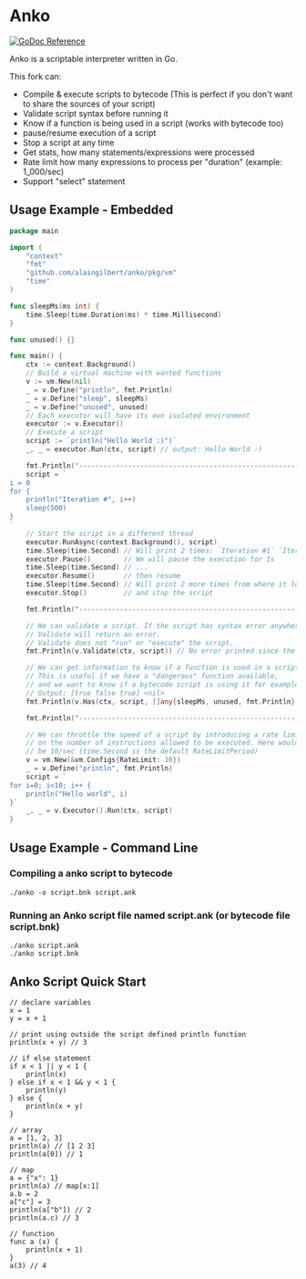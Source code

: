 # Anko

[![GoDoc Reference](https://godoc.org/github.com/alaingilbert/anko/vm?status.svg)](http://godoc.org/github.com/alaingilbert/anko/vm)

Anko is a scriptable interpreter written in Go.

This fork can:
- Compile & execute scripts to bytecode (This is perfect if you don't want to share the sources of your script)
- Validate script syntax before running it
- Know if a function is being used in a script (works with bytecode too)
- pause/resume execution of a script
- Stop a script at any time
- Get stats, how many statements/expressions were processed
- Rate limit how many expressions to process per "duration" (example: 1_000/sec)
- Support "select" statement

## Usage Example - Embedded

```go
package main

import (
    "context"
    "fmt"
    "github.com/alaingilbert/anko/pkg/vm"
    "time"
)

func sleepMs(ms int) {
    time.Sleep(time.Duration(ms) * time.Millisecond)
}

func unused() {}

func main() {
    ctx := context.Background()
    // Build a virtual machine with wanted functions
    v := vm.New(nil)
    _ = v.Define("println", fmt.Println)
    _ = v.Define("sleep", sleepMs)
    _ = v.Define("unused", unused)
    // Each executor will have its own isolated environment
    executor := v.Executor()
    // Execute a script
    script := `println("Hello World :)")`
    _, _ = executor.Run(ctx, script) // output: Hello World :)

    fmt.Println("-------------------------------------------------------------------------------")
    script = `
i = 0
for {
    println("Iteration #", i++)
    sleep(500)
}
`
    // Start the script in a different thread
    executor.RunAsync(context.Background(), script)
    time.Sleep(time.Second) // Will print 2 times: `Iteration #1` `Iteration #2`
    executor.Pause()        // We will pause the execution for 1s
    time.Sleep(time.Second) // ...
    executor.Resume()       // then resume
    time.Sleep(time.Second) // Will print 2 more times from where it left: `Iteration #3` `Iteration #4`
    executor.Stop()         // and stop the script

    fmt.Println("-------------------------------------------------------------------------------")

    // We can validate a script. If the script has syntax error anywhere in it,
    // Validate will return an error.
    // Validate does not "run" or "execute" the script.
    fmt.Println(v.Validate(ctx, script)) // No error printed since the script is valid

    // We can get information to know if a function is used in a script
    // This is useful if we have a "dangerous" function available,
    // and we want to know if a bytecode script is using it for example.
    // Output: [true false true] <nil>
    fmt.Println(v.Has(ctx, script, []any{sleepMs, unused, fmt.Println}))

    fmt.Println("-------------------------------------------------------------------------------")

    // We can throttle the speed of a script by introducing a rate limit
    // on the number of instructions allowed to be executed. Here would
    // be 10/sec (time.Second is the default RateLimitPeriod)
    v = vm.New(&vm.Configs{RateLimit: 10})
    _ = v.Define("println", fmt.Println)
    script = `
for i=0; i<10; i++ {
    println("Hello world", i)
}`
    _, _ = v.Executor().Run(ctx, script)
}
```

## Usage Example - Command Line

### Compiling a anko script to bytecode
```
./anko -o script.bnk script.ank
```

### Running an Anko script file named script.ank (or bytecode file script.bnk)
```
./anko script.ank
./anko script.bnk
```

## Anko Script Quick Start
```
// declare variables
x = 1
y = x + 1

// print using outside the script defined println function
println(x + y) // 3

// if else statement
if x < 1 || y < 1 {
    println(x)
} else if x < 1 && y < 1 {
    println(y)
} else {
    println(x + y)
}

// array
a = [1, 2, 3]
println(a) // [1 2 3]
println(a[0]) // 1

// map
a = {"x": 1}
println(a) // map[x:1]
a.b = 2
a["c"] = 3
println(a["b"]) // 2
println(a.c) // 3

// function
func a (x) {
    println(x + 1)
}
a(3) // 4
```
